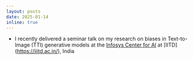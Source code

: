 ```yaml
---
layout: posts
date: 2025-01-14
inline: true
---
```


- I recently delivered a seminar talk on my research on biases in Text-to-Image (TTI) generative models at the [Infosys Center for AI](https://cai.iiitd.ac.in/) at [IITD] (https://iiitd.ac.in/), India 



